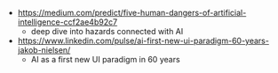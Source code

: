 - https://medium.com/predict/five-human-dangers-of-artificial-intelligence-ccf2ae4b92c7
	- deep dive into hazards connected with AI
- https://www.linkedin.com/pulse/ai-first-new-ui-paradigm-60-years-jakob-nielsen/
	- AI as a first new UI paradigm in 60 years